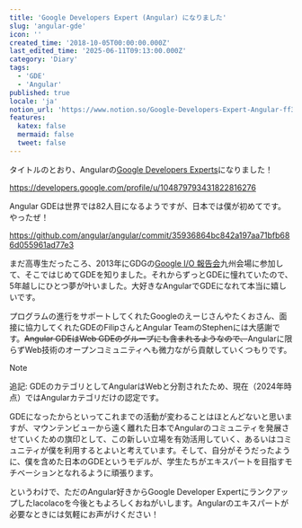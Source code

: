 ```yaml
---
title: 'Google Developers Expert (Angular) になりました'
slug: 'angular-gde'
icon: ''
created_time: '2018-10-05T00:00:00.000Z'
last_edited_time: '2025-06-11T09:13:00.000Z'
category: 'Diary'
tags:
  - 'GDE'
  - 'Angular'
published: true
locale: 'ja'
notion_url: 'https://www.notion.so/Google-Developers-Expert-Angular-ff3c7f843d4043a58696b65f32a068bd'
features:
  katex: false
  mermaid: false
  tweet: false
---
```


タイトルのとおり、Angularの[Google Developers Experts](https://developers.google.com/experts/)になりました！

https://developers.google.com/profile/u/104879793431822816276

Angular GDEは世界では82人目になるようですが、日本では僕が初めてです。やったぜ！

https://github.com/angular/angular/commit/35936864bc842a197aa71bfb686d055961ad77e3

まだ高専生だったころ、2013年にGDGの[Google I/O 報告会](https://sites.google.com/site/devfestjapan2013/home)九州会場に参加して、そこではじめてGDEを知りました。それからずっとGDEに憧れていたので、5年越しにひとつ夢が叶いました。大好きなAngularでGDEになれて本当に嬉しいです。

プログラムの進行をサポートしてくれたGoogleのえーじさんやたくおさん、面接に協力してくれたGDEのFilipさんとAngular TeamのStephenには大感謝です。~~Angular GDEはWeb GDEのグループにも含まれるようなので、~~Angularに限らずWeb技術のオープンコミュニティへも微力ながら貢献していくつもりです。

> [!NOTE]
> 追記: GDEのカテゴリとしてAngularはWebと分割されたため、現在（2024年時点）ではAngularカテゴリだけの認定です。

GDEになったからといってこれまでの活動が変わることはほとんどないと思いますが、マウンテンビューから遠く離れた日本でAngularのコミュニティを発展させていくための旗印として、この新しい立場を有効活用していく、あるいはコミュニティが僕を利用するとよいと考えています。そして、自分がそうだったように、僕を含めた日本のGDEというモデルが、学生たちがエキスパートを目指すモチベーションとなれるように頑張ります。

というわけで、ただのAngular好きからGoogle Developer Expertにランクアップしたlacolacoを今後ともよろしくおねがいします。Angularのエキスパートが必要なときには気軽にお声がけください！
